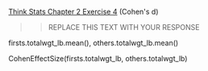 [Think Stats Chapter 2 Exercise 4](http://greenteapress.com/thinkstats2/html/thinkstats2003.html#toc24) (Cohen's d)

>> REPLACE THIS TEXT WITH YOUR RESPONSE


firsts.totalwgt_lb.mean(), others.totalwgt_lb.mean()

CohenEffectSize(firsts.totalwgt_lb, others.totalwgt_lb)
